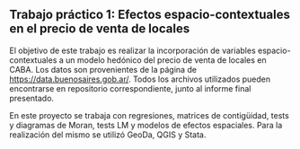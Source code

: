 ## Trabajo práctico 1: Efectos espacio-contextuales en el precio de venta de locales

El objetivo de este trabajo es realizar la incorporación de variables espacio-contextuales a un modelo hedónico del precio de venta de locales en CABA. Los datos son provenientes de la página de https://data.buenosaires.gob.ar/. Todos los archivos utilizados pueden encontrarse en repositorio correspondiente, junto al informe final presentado. 

En este proyecto se trabaja con regresiones, matrices de contigüidad, tests y diagramas de Moran, tests LM y modelos de efectos espaciales. Para la realización del mismo se utilizó GeoDa, QGIS y Stata.

